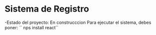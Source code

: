 <h1> Sistema de Registro</h1>
-Estado del proyecto: En construcccion 
Para ejecutar el sistema, debes poner:
´´ nps install react´´
